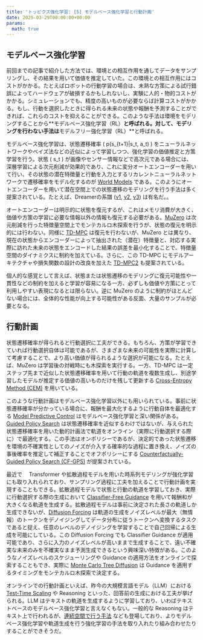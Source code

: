 ```yaml
---
title: 'トッピクス強化学習: [5] モデルベース強化学習と行動計画'
date: 2025-03-29T00:00:00+00:00  
params:  
  math: true
---
```


## モデルベース強化学習

前回までの記事で紹介した方法では、環境との相互作用を通してデータをサンプリングし、その結果を用いて価値を推定していた。この環境との相互作用にはコストがかかる。たとえばロボットの行動学習の場合は、未熟な方策による試行錯誤によってハードウェアが破損するかもしれないし、実験に人的・物的コストがかかる。シミュレーションでも、精度の高いものが必要ならば計算コストがかかる。もし、行動を選択したときに得られる未来の状態や報酬を予測することができれば、これらのコストを抑えることができる。このような手法は環境をモデリングすることから**モデルベース強化学習（RL）**と呼ばれる。対して、モデリングを行わない手法は**モデルフリー強化学習（RL）**と呼ばれる。

モデルベース強化学習は、状態遷移確率 \( p(s_{t+1}|s_t, a_t) \) をニューラルネットワークやベイズ法などの近似によって学習しつつ、強化学習の価値推定と方策学習を行う。状態 \( s_t \) が画像やセンサー情報などで高次元である場合には、深層学習による次元削減が効果的であり、これに変分オートエンコーダーを用いて行い、その状態の潜在特徴量と行動を入力とするリカレントニューラルネットワークで遷移確率をモデル化するのが [World Models](https://arxiv.org/abs/1803.10122) である。このようにオートエンコーダーを用いて潜在空間上での状態遷移のモデリングを行う手法は多く提案されている。たとえば、Dreamerの系譜 ([v1](https://arxiv.org/abs/1912.01603), [v2](https://arxiv.org/abs/2010.02193), [v3](https://arxiv.org/abs/2301.04104)) は有名だ。。

オートエンコーダーは明示的に状態を復元するが、これはメモリ消費が大きく、価値や方策の学習に必要な情報以外の情報も復元する必要がある。[MuZero](https://arxiv.org/abs/1911.08265) は次元削減を行った特徴量空間上でモンテカルロ木探索を行うが、状態の復元を明示的には行わない。同様に [TD-MPC](https://arxiv.org/abs/2203.04955) は復元を行わないが、MuZero とは異なり、現在の状態からエンコーダーによって抽出された（潜在）特徴量と、対応する実際に訪れた未来の状態をエンコードした結果の誤差を最小化することで、特徴量空間のダイナミクスに制約を加えている。さらに、この TD-MPC にモデルアーキテクチャや損失関数の設計の改良を加えた [TD-MPC2](http://arxiv.org/abs/2310.16828) も提案されている。

個人的な感覚として言えば、状態または状態遷移のモデリングに復元可能性や一貫性などの制約を加えると学習が容易になる一方、必ずしも価値や方策にとって利用しやすい表現になるとは限らない。逆に MuZero のように制約がほとんどない場合には、全体的な性能が向上する可能性がある反面、大量のサンプルが必要となる。

## 行動計画

状態遷移確率が得られると行動選択に工夫ができる。もちろん、方策が学習できていれば行動選択自体は可能であるが、さまざまな未来の可能性を実際に計算して考慮することで、より高い価値が得られるような選択が可能になる。たとえば、MuZero は学習後の対戦時にも木探索を実行する。一方、TD-MPC は一定ステップ先まで近似した状態遷移確率を用いて行動の軌道を複数生成し、別途学習したモデルが推定する価値の高いものだけを残して更新する [Cross-Entropy Method (CEM)](https://en.wikipedia.org/wiki/Cross-entropy_method) を用いている。

このような行動計画はモデルベース強化学習以外にも用いられている。事前に状態遷移確率が分かっている場合に、報酬を最大化するように行動自体を最適化する [Model Predictive Control](https://en.wikipedia.org/wiki/Model_predictive_control) はモデルベース強化学習と深い関係がある。[Guided Policy Search](https://proceedings.mlr.press/v28/levine13.html) は状態遷移確率を近似するわけではないが、与えられた状態遷移確率を用いた動的計画法で軌道をオンライン（実際に行動選択する際に）で最適化する。この手法はオンポリシーであるが、決定的であった状態遷移を環境の不確実性としてのノイズが介入する確率的な過程に置き換え、ノイズの事後確率を推定して補正することでオフポリシーにする [Counterfactually-Guided Policy Search (CF-GPS)](https://arxiv.org/abs/1811.06272) が提案されている。

最近で 　Transformer や拡散過程モデルを用いた時系列モデリングが強化学習にも取り入れられており、サンプリング過程に工夫を加えることで行動計画を実現することもできる。拡散過程モデルで状態と行動の軌道を学習しておき、実際に行動選択する際の生成において [Classifier-Free Guidance](https://arxiv.org/abs/2207.12598) を用いて報酬和が大きくなる軌道を生成する。拡散過程モデルは事前に決定された長さの軌道しか生成できないが、[Diffusion Forcing](https://arxiv.org/abs/2407.01392) は軌道の生成をノイズレベルが最大（無情報）のトークンをデノイジングしてデータ分布に従うトークンへ変換するタスクであると捉え、任意のレベルのデノイジングを学習することで自己回帰による生成を可能にしている。この Diffusion Forcing でも Classifier Guidance が適用可能であり、さらに入力のノイズレベルが高いままで生成することで、遠い不確実な未来のみを不確実なまま予測生成できるという興味深い特徴がある。このようなノイズレベルのスケジューリングや Guidance の適用方法をオンラインで探索することもでき、実際に [Monte Carlo Tree Diffusion](https://arxiv.org/abs/2502.07202) は Guidance を適用するタイミングをモンテカルロ木探索で決定する。

オンラインでの行動計画といえば、昨今の大規模言語モデル（LLM）における [Test-Time Scaling](https://arxiv.org/abs/2501.19393) や Reasoning といった、回答前の生成における工夫が挙げられる。LLM はテキストの軌道を生成するように学習しており、いわばテキストベースのモデルベース強化学習と言えなくもない。一般的な Reasoning はテキスト上で行われるが、[連続空間で行う手法](https://arxiv.org/abs/2412.06769) なども登場しており、よりモデルベース強化学習や軌道生成を行う強化学習の手法を取り入れたり組み合わせたりすることができそうだ。

